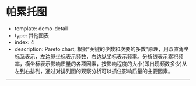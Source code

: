 # 帕累托图

- template: demo-detail
- type: 其他图表
- index: 4
- description: Pareto chart, 根据“关键的少数和次要的多数”原理，用双直角坐标系表示，左边纵坐标表示频数，右边纵坐标表示频率。分析线表示累积频率，横坐标表示影响质量的各项因素，按影响程度的大小(即出现频数多少)从左到右排列，通过对排列图的观察分析可以抓住影响质量的主要因素。

----

<script>
var data = [
  {factor: '划痕', times: 56},
  {factor: '气泡', times: 19},
  {factor: '缺口', times: 11},
  {factor: '污痕', times: 7},
  {factor: '杂质', times: 3}
];
var Stat = G2.Stat;
var chart = new G2.Chart({
  id: 'c1',
  width: 1000,
  height: 500,
  plotCfg: {
    margin: [20, 90, 90, 80]
  }
});

chart.source(data, {
  'times': {
    alias: '次数'
  },
  '..percent': {
    alias: '累计百分比',
    formatter: function (value) {
      value = value || 0;
      value = value * 100;
      var digits = 0; // 默认展示小数点后面两位数
      if (value > 0 && value < 0.01) {
        digits = (1 / value + '').indexOf('.') + 1;
      }

      return value.toFixed(digits) + '%';
    }
  }
});
chart.legend('factor', {
  position: 'bottom'
});
chart.axis('times', {
  title: null
});
chart.axis('..percent', {
  title: null
});
chart.axis('factor', {
  tickLine: null, // 不展示刻度线
});
chart.interval().position('factor*times').color('factor').tooltip('times');
chart.line().position(Stat.summary.cumulative(Stat.summary.percent('factor*times')))
  .size(2)
  .tooltip('..percent');
chart.render();
</script>
